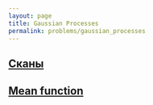 ```yaml
---
layout: page
title: Gaussian Processes
permalink: problems/gaussian_processes
---
```


## [Сканы](gaussian_processes/scans)

## [Mean function](gaussian_processes/mean_func)

